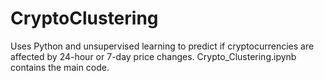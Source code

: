# CryptoClustering

Uses Python and unsupervised learning to predict if cryptocurrencies are affected by 24-hour or 7-day price changes.
Crypto_Clustering.ipynb contains the main code.
